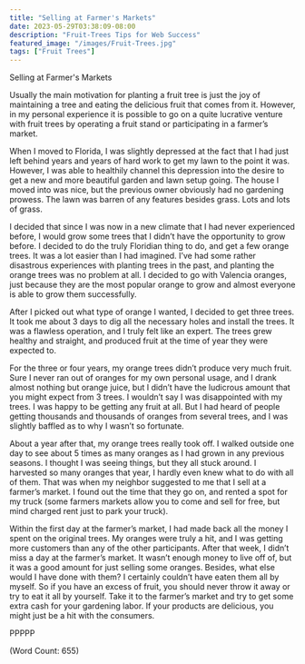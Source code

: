```yaml
---
title: "Selling at Farmer's Markets"
date: 2023-05-29T03:38:09-08:00
description: "Fruit-Trees Tips for Web Success"
featured_image: "/images/Fruit-Trees.jpg"
tags: ["Fruit Trees"]
---
```


Selling at Farmer's Markets

Usually the main motivation for planting a fruit tree is just the joy of maintaining a tree and eating the delicious fruit that comes from it. However, in my personal experience it is possible to go on a quite lucrative venture with fruit trees by operating a fruit stand or participating in a farmer’s market.

When I moved to Florida, I was slightly depressed at the fact that I had just left behind years and years of hard work to get my lawn to the point it was. However, I was able to healthily channel this depression into the desire to get a new and more beautiful garden and lawn setup going. The house I moved into was nice, but the previous owner obviously had no gardening prowess. The lawn was barren of any features besides grass. Lots and lots of grass.

I decided that since I was now in a new climate that I had never experienced before, I would grow some trees that I didn’t have the opportunity to grow before. I decided to do the truly Floridian thing to do, and get a few orange trees. It was a lot easier than I had imagined. I’ve had some rather disastrous experiences with planting trees in the past, and planting the orange trees was no problem at all. I decided to go with Valencia oranges, just because they are the most popular orange to grow and almost everyone is able to grow them successfully.

After I picked out what type of orange I wanted, I decided to get three trees. It took me about 3 days to dig all the necessary holes and install the trees. It was a flawless operation, and I truly felt like an expert. The trees grew healthy and straight, and produced fruit at the time of year they were expected to.

For the three or four years, my orange trees didn’t produce very much fruit. Sure I never ran out of oranges for my own personal usage, and I drank almost nothing but orange juice, but I didn’t have the ludicrous amount that you might expect from 3 trees. I wouldn’t say I was disappointed with my trees. I was happy to be getting any fruit at all. But I had heard of people getting thousands and thousands of oranges from several trees, and I was slightly baffled as to why I wasn’t so fortunate.

About a year after that, my orange trees really took off. I walked outside one day to see about 5 times as many oranges as I had grown in any previous seasons. I thought I was seeing things, but they all stuck around. I harvested so many oranges that year, I hardly even knew what to do with all of them. That was when my neighbor suggested to me that I sell at a farmer’s market. I found out the time that they go on, and rented a spot for my truck (some farmers markets allow you to come and sell for free, but mind charged rent just to park your truck).

Within the first day at the farmer’s market, I had made back all the money I spent on the original trees. My oranges were truly a hit, and I was getting more customers than any of the other participants. After that week, I didn’t miss a day at the farmer’s market. It wasn’t enough money to live off of, but it was a good amount for just selling some oranges. Besides, what else would I have done with them? I certainly couldn’t have eaten them all by myself. So if you have an excess of fruit, you should never throw it away or try to eat it all by yourself. Take it to the farmer’s market and try to get some extra cash for your gardening labor. If your products are delicious, you might just be a hit with the consumers.

PPPPP

(Word Count: 655)

